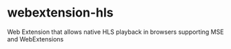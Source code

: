 # webextension-hls
Web Extension that allows native HLS playback in browsers supporting MSE and WebExtensions
